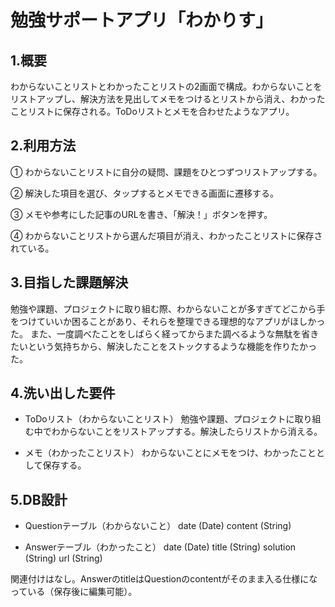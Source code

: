 # 勉強サポートアプリ「わかりす」

## 1.概要

わからないことリストとわかったことリストの2画面で構成。わからないことをリストアップし、解決方法を見出してメモをつけるとリストから消え、わかったことリストに保存される。ToDoリストとメモを合わせたようなアプリ。

## 2.利用方法

① わからないことリストに自分の疑問、課題をひとつずつリストアップする。

② 解決した項目を選び、タップするとメモできる画面に遷移する。

③ メモや参考にした記事のURLを書き、「解決！」ボタンを押す。

④ わからないことリストから選んだ項目が消え、わかったことリストに保存されている。

## 3.目指した課題解決

勉強や課題、プロジェクトに取り組む際、わからないことが多すぎてどこから手をつけていいか困ることがあり、それらを整理できる理想的なアプリがほしかった。
また、一度調べたことをしばらく経ってからまた調べるような無駄を省きたいという気持ちから、解決したことをストックするような機能を作りたかった。

## 4.洗い出した要件

- ToDoリスト（わからないことリスト）
勉強や課題、プロジェクトに取り組む中でわからないことをリストアップする。解決したらリストから消える。

- メモ（わかったことリスト）
わからないことにメモをつけ、わかったこととして保存する。

## 5.DB設計

- Questionテーブル（わからないこと）
date (Date)
content (String)

- Answerテーブル（わかったこと）
date (Date)
title (String)
solution (String)
url (String)

関連付けはなし。AnswerのtitleはQuestionのcontentがそのまま入る仕様になっている（保存後に編集可能）。
